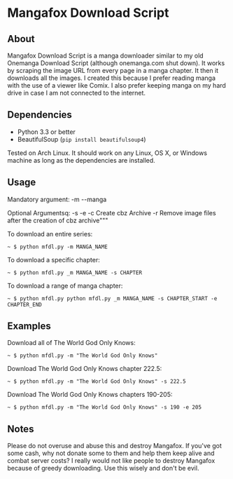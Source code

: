 Mangafox Download Script
========================

About
-----
Mangafox Download Script is a manga downloader similar to my old Onemanga Download Script (although onemanga.com shut down). It works by scraping the image URL from every page in a manga chapter. It then it downloads all the images.
I created this because I prefer reading manga with the use of a viewer like Comix. I also prefer keeping manga on my hard drive in case I am not connected to the internet.

Dependencies
------------

  * Python 3.3 or better
  * BeautifulSoup (``pip install beautifulsoup4``)

Tested on Arch Linux. It should work on any Linux, OS X, or Windows machine as long as the dependencies are installed.

Usage
-----

Mandatory argument:
  -m --manga <Manga Name>

 Optional Argumentsq:
   -s <Start At Chapter>
   -e <End At Chapter>
   -c Create cbz Archive
   -r Remove image files after the creation of cbz archive"""

To download an entire series:

    ~ $ python mfdl.py -m MANGA_NAME

To download a specific chapter:

    ~ $ python mfdl.py _m MANGA_NAME -s CHAPTER

To download a range of manga chapter:

    ~ $ python mfdl.py python mfdl.py _m MANGA_NAME -s CHAPTER_START -e CHAPTER_END

Examples
--------
Download all of The World God Only Knows:

    ~ $ python mfdl.py -m "The World God Only Knows"

Download The World God Only Knows chapter 222.5:

    ~ $ python mfdl.py -m "The World God Only Knows" -s 222.5

Download The World God Only Knows chapters 190-205:

    ~ $ python mfdl.py -m "The World God Only Knows" -s 190 -e 205

Notes
-----
Please do not overuse and abuse this and destroy Mangafox. If you've got some cash, why not donate some to them and help them keep alive and combat server costs? I really would not like people to destroy Mangafox because of greedy downloading. Use this wisely and don't be evil.
